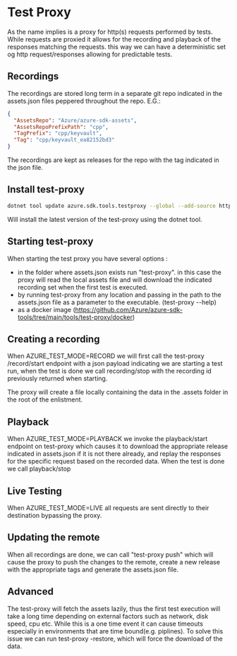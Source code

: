 # Test Proxy

As the name implies is a proxy for http(s) requests performed by tests. While requests are proxied it allows for the recording and playback of the responses matching the requests. this way we can have a deterministic set og http request/responses allowing for predictable tests. 

## Recordings

The recordings are stored long term in a separate git repo indicated in the assets.json files peppered throughout the repo. 
E.G.:
```JSON
{
  "AssetsRepo": "Azure/azure-sdk-assets",
  "AssetsRepoPrefixPath": "cpp",
  "TagPrefix": "cpp/keyvault",
  "Tag": "cpp/keyvault_ea82152bd3"
}
```
The recordings are kept as releases for the repo with the tag indicated in the json file.

## Install test-proxy

```BASH
dotnet tool update azure.sdk.tools.testproxy --global --add-source https://pkgs.dev.azure.com/azure-sdk/public/_packaging/azure-sdk-for-net/nuget/v3/index.json --version "1.0.0-dev*"
```

Will install the latest version of the test-proxy using the dotnet tool.

## Starting test-proxy

When starting the test proxy you have several options :

* in the folder where assets.json exists run "test-proxy". in this case the proxy will read the local assets file and will download the indicated recording set when the first test is  executed. 
* by running test-proxy from any location and passing in the path to the assets.json file as a parameter to the executable. (test-proxy --help)
* as a docker image (https://github.com/Azure/azure-sdk-tools/tree/main/tools/test-proxy/docker)

## Creating a recording 
When AZURE_TEST_MODE=RECORD we will  first call the test-proxy /record/start endpoint with a json payload indicating we are starting a test run, when the test is done we call recording/stop with the recording id previously returned when starting. 

The proxy will create a file locally containing the data in the .assets folder in the root of the enlistment. 

## Playback 

When AZURE_TEST_MODE=PLAYBACK we invoke the playback/start endpoint on test-proxy which causes it to download the appropriate release indicated in assets.json if it is not there already, and replay the responses for the specific request based on the recorded data. When the test is done we call playback/stop

## Live Testing

When AZURE_TEST_MODE=LIVE all requests are sent directly to their destination bypassing the proxy.

## Updating the remote

When all recordings are done, we can call "test-proxy push" which will cause the proxy to push the changes to the remote, create a new release with the appropriate tags and generate the assets.json file. 

## Advanced

The test-proxy will fetch the assets lazily, thus the first test execution will take a long time depending on external factors such as network, disk speed, cpu etc. While this is a one time event it can cause timeouts especially in environments that are time bound(e.g. piplines). 
To solve this issue we can run test-proxy -restore, which will force the download of the data. 